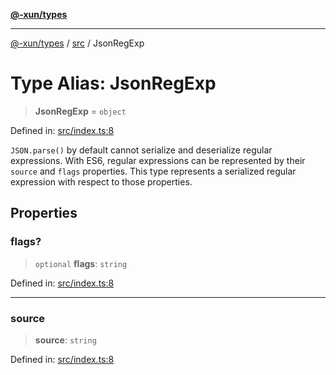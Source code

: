 [**@-xun/types**](../../README.md)

***

[@-xun/types](../../README.md) / [src](../README.md) / JsonRegExp

# Type Alias: JsonRegExp

> **JsonRegExp** = `object`

Defined in: [src/index.ts:8](https://github.com/Xunnamius/typescript-utils/blob/8a2a41c11fece9aa42a510058a0d1fa9b8db5358/src/index.ts#L8)

`JSON.parse()` by default cannot serialize and deserialize regular
expressions. With ES6, regular expressions can be represented by their
`source` and `flags` properties. This type represents a serialized regular
expression with respect to those properties.

## Properties

### flags?

> `optional` **flags**: `string`

Defined in: [src/index.ts:8](https://github.com/Xunnamius/typescript-utils/blob/8a2a41c11fece9aa42a510058a0d1fa9b8db5358/src/index.ts#L8)

***

### source

> **source**: `string`

Defined in: [src/index.ts:8](https://github.com/Xunnamius/typescript-utils/blob/8a2a41c11fece9aa42a510058a0d1fa9b8db5358/src/index.ts#L8)
